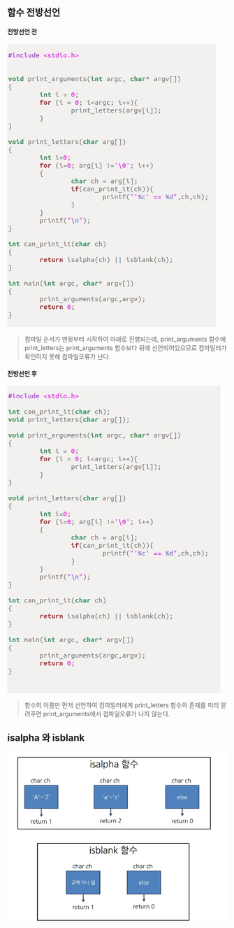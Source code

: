 ## 함수 전방선언

#### __전방선언 전__ 
![ex14](./img/ex14_1.jpg)<br>

>
>컴파일 순서가 맨윗부터 시작하여 아래로 진행되는데, print_arguments 함수에 print_letters는 print_arguments 함수보다 뒤에 선언되어있으므로 컴파일러가 확인하지 못해 컴파일오류가 난다.
>

#### __전방선언 후__
![ex14](./img/ex14_2.jpg)<br>

>
>함수의 이름만 먼저 선언하여 컴파일러에게 print_letters 함수의 존재를 미리 알려주면 print_arguments에서 컴파일오류가 나지 않는다.<br>
>

## isalpha 와 isblank
![ex14_3](./img/ex14_3.jpg)<br>


